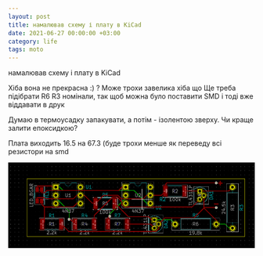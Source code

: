 ```yaml
---
layout: post
title: намалював схему і плату в KiCad
date: 2021-06-27 00:00:00 +03:00 
category: life
tags: moto
---
```


намалював схему і плату в KiCad

Хіба вона не прекрасна :) ? Може трохи завелика хіба що
Ще треба підібрати R6 R3 номінали, так щоб можна було поставити SMD і тоді вже віддавати в друк

Думаю в термоусадку запакувати, а потім - ізолентою зверху. Чи краще залити епоксидкою?

Плата виходить 16.5 на 67.3 (буде трохи менше як переведу всі резистори на smd

[![motoVindicator](/assets/images/2021/46549.png)](/assets/images/2021/46549.png)
